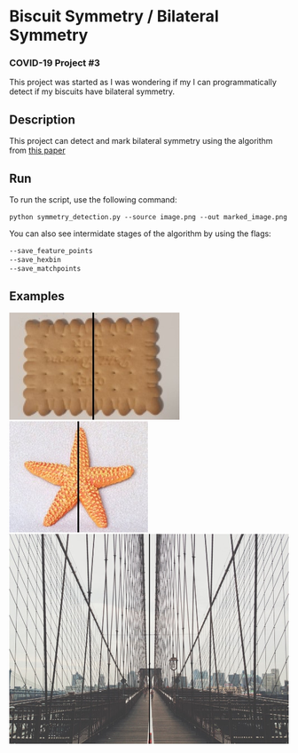 
# Biscuit Symmetry / Bilateral Symmetry
### COVID-19 Project #3
This project was started as I was wondering if my I can programmatically detect if my biscuits have bilateral symmetry.

## Description
This project can detect and mark bilateral symmetry using the algorithm from [this paper](https://link.springer.com/content/pdf/10.1007%2F11744047_39.pdf)

## Run
To run the script, use the following command:
```
python symmetry_detection.py --source image.png --out marked_image.png
```
You can also see intermidate stages of the algorithm by using the flags:
```
--save_feature_points
--save_hexbin
--save_matchpoints
```

## Examples

![](examples/1/out.jpg)
![](examples/3/out.jpg)
![](examples/2/out.jpg)

